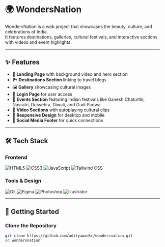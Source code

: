 # 🌍 WondersNation

WondersNation is a web project that showcases the beauty, culture, and celebrations of India.  
It features destinations, galleries, cultural festivals, and interactive sections with videos and event highlights.

---

## ✨ Features
- 🎯 **Landing Page** with background video and hero section  
- 🏞️ **Destinations Section** linking to travel blogs  
- 🖼️ **Gallery** showcasing cultural images  
- 🔑 **Login Page** for user access  
- 📅 **Events Section** featuring Indian festivals like Ganesh Chaturthi, Navratri, Dussehra, Diwali, and Gudi Padwa  
- 🎥 **Video Sections** with autoplaying cultural clips  
- 📱 **Responsive Design** for desktop and mobile  
- 🔗 **Social Media Footer** for quick connections  

---

## 🛠️ Tech Stack

### Frontend
![HTML5](https://img.shields.io/badge/HTML5-E34F26.svg?style=for-the-badge&logo=html5&logoColor=white)
![CSS3](https://img.shields.io/badge/CSS3-1572B6.svg?style=for-the-badge&logo=css3&logoColor=white)
![JavaScript](https://img.shields.io/badge/JavaScript-F7DF1E.svg?style=for-the-badge&logo=javascript&logoColor=black)
![Tailwind CSS](https://img.shields.io/badge/Tailwind_CSS-38B2AC.svg?style=for-the-badge&logo=tailwind-css&logoColor=white)

### Tools & Design
![Git](https://img.shields.io/badge/Git-F05032.svg?style=for-the-badge&logo=git&logoColor=white)
![Figma](https://img.shields.io/badge/Figma-F24E1E.svg?style=for-the-badge&logo=figma&logoColor=white)
![Photoshop](https://img.shields.io/badge/Adobe_Photoshop-31A8FF.svg?style=for-the-badge&logo=adobephotoshop&logoColor=white)
![Illustrator](https://img.shields.io/badge/Adobe_Illustrator-FF9A00.svg?style=for-the-badge&logo=adobeillustrator&logoColor=white)

---

## 🚀 Getting Started

### Clone the Repository
```bash
git clone https://github.com/adityawadkr/wondersnation.git
cd wondersnation
